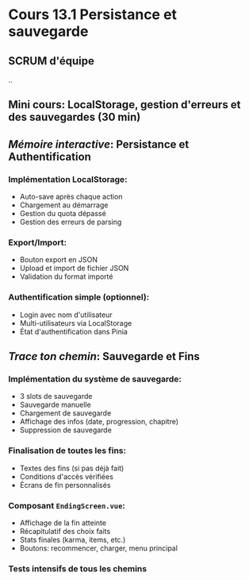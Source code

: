 # Cours 13.1 Persistance et sauvegarde

<!-- 24 novembre -->

## SCRUM d'équipe

..


## Mini cours: LocalStorage, gestion d'erreurs et des sauvegardes (30 min)

## *Mémoire interactive*: Persistance et Authentification

### Implémentation LocalStorage:

- Auto-save après chaque action
- Chargement au démarrage
- Gestion du quota dépassé
- Gestion des erreurs de parsing

### Export/Import:

- Bouton export en JSON
- Upload et import de fichier JSON
- Validation du format importé

### Authentification simple (optionnel):

- Login avec nom d'utilisateur
- Multi-utilisateurs via LocalStorage
- État d'authentification dans Pinia
<!--
### Atelier optionnel Firebase (1h): - Pour les équipes avancées

- Configuration Firebase
- Premier test de sauvegarde cloud
-->

## *Trace ton chemin*: Sauvegarde et Fins

### Implémentation du système de sauvegarde:

- 3 slots de sauvegarde
- Sauvegarde manuelle
- Chargement de sauvegarde
- Affichage des infos (date, progression, chapitre)
- Suppression de sauvegarde


### Finalisation de toutes les fins:

- Textes des fins (si pas déjà fait)
- Conditions d'accès vérifiées
- Écrans de fin personnalisés

### Composant `EndingScreen.vue`:

- Affichage de la fin atteinte
- Récapitulatif des choix faits
- Stats finales (karma, items, etc.)
- Boutons: recommencer, charger, menu principal

### Tests intensifs de tous les chemins